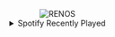 <div align="center">
<picture>
    <source media="(prefers-color-scheme: dark)" srcset="https://i.ibb.co/XZ2LKy1W/output-gif.gif">
    <source media="(prefers-color-scheme: light)" srcset="https://i.ibb.co/XZ2LKy1W/output-gif.gif">
    <img alt="RENOS" src="https://i.ibb.co/XZ2LKy1W/output-gif.gif">
</picture>
<details>
<summary>Spotify Recently Played</summary>
<img src="https://spotify-recently-played-readme.vercel.app/api?user=31d6d6zerc5ct6kck32na2ozsqf4&unique=1&width=400" alt="Spotify" />
</details>
</div>

<!-- Image deletion URL: https://ibb.co/N6VCJ15F/a07e4220384aa7c895d587d4f613c090 -->